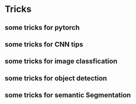 # Tricks

## some tricks for pytorch

## some tricks for CNN tips

## some tricks for image classfication

## some tricks for object detection

## some tricks for semantic Segmentation
